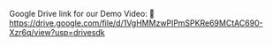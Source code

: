 Google Drive link for our Demo Video: 🔗 https://drive.google.com/file/d/1VgHMMzwPlPmSPKRe69MCtAC690-Xzr6q/view?usp=drivesdk

